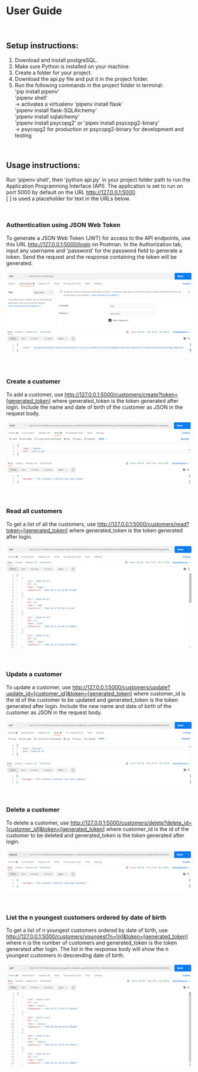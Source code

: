 # User Guide

<br>

## Setup instructions:

1. Download and install postgreSQL.
2. Make sure Python is installed on your machine.
3. Create a folder for your project.
4. Download the api.py file and put it in the project folder.
5. Run the following commands in the project folder in terminal:  
'pip install pipenv'  
'pipenv shell'  
-> activates a virtualenv
'pipenv install flask'  
'pipenv install flask-SQLAlchemy'  
'pipenv install sqlalchemy'  
'pipenv install psycopg2' or 'pipev install psycopg2-binary'  
-> psycopg2 for production or psycopg2-binary for development and testing

<br>

## Usage instructions:

Run 'pipenv shell', then 'python api.py' in your project folder path to run the Application Programming Interface (API). The application is set to run on port 5000 by default on the URL http://127.0.0.1:5000.
<br>
[ ] is used a placeholder for text in the URLs below.

<br>

### Authentication using JSON Web Token

To generate a JSON Web Token (JWT) for access to the API endpoints, use this URL http://127.0.0.1:5000/login on Postman. In the Authorization tab, input any username and 'password' for the password field to generate a token. Send the request and the response containing the token will be generated. 

![login_image](images/login.png)

<br>

### Create a customer

To add a customer, use http://127.0.0.1:5000/customers/create?token=[generated_token] where generated_token is the token generated after login. Include the name and date of birth of the customer as JSON in the request body.

![login_image](images/create.png)

<br>

### Read all customers

To get a list of all the customers, use http://127.0.0.1:5000/customers/read?token=[generated_token] where generated_token is the token generated after login.

![login_image](images/read.png)

<br>

### Update a customer

To update a customer, use http://127.0.0.1:5000/customers/update?update_id=[customer_id]&token=[generated_token] where customer_id is the id of the customer to be updated and generated_token is the token generated after login. Include the new name and date of birth of the customer as JSON in the request body.

![login_image](images/update.png)

<br>

### Delete a customer

To delete a customer, use http://127.0.0.1:5000/customers/delete?delete_id=[customer_id]&token=[generated_token] where customer_id is the id of the customer to be deleted and generated_token is the token generated after login.

![login_image](images/delete.png)

<br>

### List the n youngest customers ordered by date of birth

To get a list of n youngest customers ordered by date of birth, use http://127.0.0.1:5000/customers/youngest?n=[n]&token=[generated_token] where n is the number of customers and generated_token is the token generated after login. The list in the response body will show the n youngest customers in descending date of birth.

![login_image](images/youngest.png)
